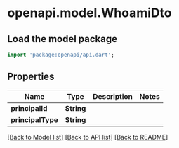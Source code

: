 # openapi.model.WhoamiDto

## Load the model package

```dart
import 'package:openapi/api.dart';
```

## Properties

| Name              | Type       | Description | Notes |
| ----------------- | ---------- | ----------- | ----- |
| **principalId**   | **String** |             |
| **principalType** | **String** |             |

[[Back to Model list]](../README.md#documentation-for-models) [[Back to API list]](../README.md#documentation-for-api-endpoints) [[Back to README]](../README.md)
